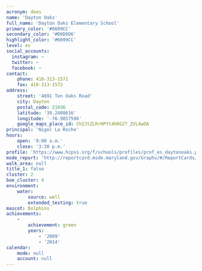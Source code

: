 ```yaml
---
acronym: does
name: 'Dayton Oaks'
full_name: 'Dayton Oaks Elementary School'
primary_color: '#6699CC'
secondary_color: '#D6D6D6'
highlight_color: '#6699CC'
level: es
social_accounts:
  instagram: ~
  twitter: ~
  facebook: ~
contact:
    phone: 410-313-1571
    fax: 410-313-1572
address:
    street: '4691 Ten Oaks Road'
    city: Dayton
    postal_code: 21036
    latitude: '39.2408616'
    longitude: '-76.9857596'
    google_maps_place_id: ChIJtZLRrHPYt4kRGZ7_ZVL4wDA
principal: 'Nigel La Roche'
hours:
    open: '9:00 a.m.'
    close: '3:30 p.m.'
profile: 'https://www.hcpss.org/f/schools/profiles/prof_es_daytonoaks.pdf'
msde_report: 'http://reportcard.msde.maryland.gov/Graphs/#/ReportCards/ReportCardSchool/1//1/13/0528/'
walk_area: null
title_1: false
cluster: 2
boe_cluster: 4
environment:
    water:
        source: well
        extended_testing: true
mascot: Dolphins
achievements:
    -
        achievement: green
        years:
            - '2009'
            - '2014'
calendar:
    mode: null
    account: null
---
```

